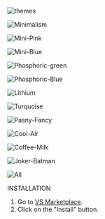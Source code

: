 ![themes](https://user-images.githubusercontent.com/14194924/142741314-1a367658-fb99-4ebb-beb4-d15e6ee3f859.png)

![Minimalism](https://user-images.githubusercontent.com/14194924/144384804-ccf1bd21-7ffc-4c4a-9ee8-86d19274b0a5.png)

![Mini-Pink](https://user-images.githubusercontent.com/14194924/144244829-ca21ed24-a59b-4c58-bc4d-4d282113576a.png)

![Mini-Blue](https://user-images.githubusercontent.com/14194924/144206825-3d76e910-69ef-431e-8571-3e72d78c2d79.png)

![Phosphoric-green](https://user-images.githubusercontent.com/14194924/143615947-a796880a-9b2e-48cf-8c4e-f99812caf7f7.png)

![Phosphoric-Blue](https://user-images.githubusercontent.com/14194924/143615959-4605bded-9a21-4227-ab14-ecfd3cd3ce05.png)

![Lithium](https://user-images.githubusercontent.com/14194924/143580827-ed2ddc0d-f10e-497d-84c4-a881e6ff20b4.png)

![Turquoise](https://user-images.githubusercontent.com/14194924/143247797-111587bc-288d-4211-b850-03e1f7ae2206.png)

![Pasny-Fancy](https://user-images.githubusercontent.com/14194924/143217966-295dd384-cb72-4220-ac25-2b438430e958.png)

![Cool-Air](https://user-images.githubusercontent.com/14194924/142955628-a650c7a0-61f9-414d-8062-b5fa910cd31d.png)

![Coffee-Milk](https://user-images.githubusercontent.com/14194924/142740383-55c7adb0-5395-488d-8ddb-840bcabf2b68.png)

![Joker-Batman](https://user-images.githubusercontent.com/14194924/142764967-4722fc82-ce8e-496e-ae49-6dca1940ac1e.png)

![All](https://user-images.githubusercontent.com/14194924/142740738-5099d977-a269-4da6-b222-6c689e7bebb7.png)

INSTALLATION

1. Go to [VS Marketplace](https://marketplace.visualstudio.com/items?itemName=Vaporizer.vaporizer-dark).
2. Click on the "Install" button.


